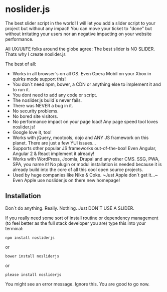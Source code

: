 # noslider.js
The best slider script in the world! I will let you add a slider script to your project but without any impact! You can move your ticket to "done" but without irritating your users nor an negative impacting on your website performance.

All UX/UI/FE folks around the globe agree: The best slider is NO SLIDER.
Thats why I create noslider.js

The best of all:
- Works in all browser´s on all OS. Even Opera Mobil on your Xbox in quirks mode support this!
- You don´t need npm, bower, a CDN or anything else to implement it and to run it.
- You dont need to add any code or script.
- The noslider.js build´s never fails.
- There was NEVER a bug in it.
- No security problems.
- No bored site visitors.
- No performance impact on your page load! Any page speed tool loves noslider.js!
- Google love it, too!
- Works with jQuery, mootools, dojo and ANY JS framework on this planet. There are just a few YUI issues...
- Supports other popular JS frameworks out-of-the-box! Even Angular, Angular 2 & React implement it already!
- Works with WordPress, Joomla, Drupal and any other CMS. SSG, PWA, SPA, you name it! No plugin or modul installation is needed because it is already build into the core of all this cool open source projects.
- Used by huge companies like Nike & Coke. ~Just Apple don´t get it...~ Even Apple use noslider.js on there new homepage!


## Installation
Don´t do anything. Really. Nothing. Just DON´T USE A SLIDER.

If you really need some sort of install routine or dependency management (to feel better as the full stack developer you are) type this into your terminal:

`npm install nosliderjs`

or

`bower install nosliderjs`

or

`please install nosliderjs`

You might see an error message. Ignore this. You are good to go now.

